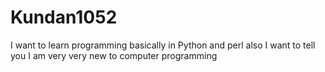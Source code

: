 # Kundan1052
I want to learn programming basically in Python and perl also I want to tell you I am very very new to computer programming
